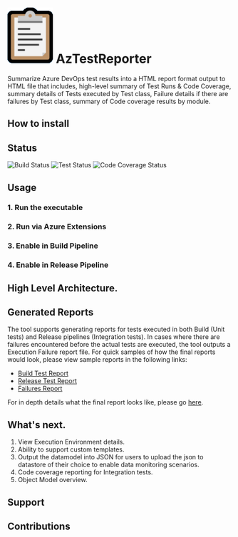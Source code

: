 # ![Logo](docs/Media/logo.png) AzTestReporter
Summarize Azure DevOps test results into a HTML report format output to HTML file that includes, high-level summary of Test Runs & Code Coverage, summary details of Tests executed by Test class, Failure details if there are failures by Test class, summary of Code coverage results by module. 

## How to install


## Status

![Build Status](https://img.shields.io/azure-devops/build/HermesProjects/e8c0d705-6817-4252-acb1-5ec8ad488166/2)
![Test Status](https://img.shields.io/azure-devops/tests/HermesProjects/e8c0d705-6817-4252-acb1-5ec8ad488166/2)
![Code Coverage Status](https://img.shields.io/azure-devops/coverage/HermesProjects/e8c0d705-6817-4252-acb1-5ec8ad488166/2)

## Usage

### 1. Run the executable

### 2. Run via Azure Extensions

### 3. Enable in Build Pipeline

### 4. Enable in Release Pipeline

## High Level Architecture.

## Generated Reports
The tool supports generating reports for tests executed in both Build (Unit tests) and Release pipelines (Integration tests). In cases where there are failures encountered before the actual tests are executed, the tool outputs a Execution Failure report file. For quick samples of how the final reports would look, please view sample reports in the following links:

- [Build Test Report](https://loganwol.github.io/aztr/UnitTestResults-Example-TestExecutionReport.html)
- [Release Test Report](docs/)
- [Failures Report](https://loganwol.github.io/aztr/ExecutionFailuresReport-Attempt0-1.1.37.html) 

For in depth details what the final report looks like, please go [here](docs/ReportDetails.md).


## What's next.

1. View Execution Environment details.
2. Ability to support custom templates.
3. Output the datamodel into JSON for users to upload the json to datastore of their choice to enable data monitoring scenarios.
4. Code coverage reporting for Integration tests.
5. Object Model overview.

## Support

## Contributions
